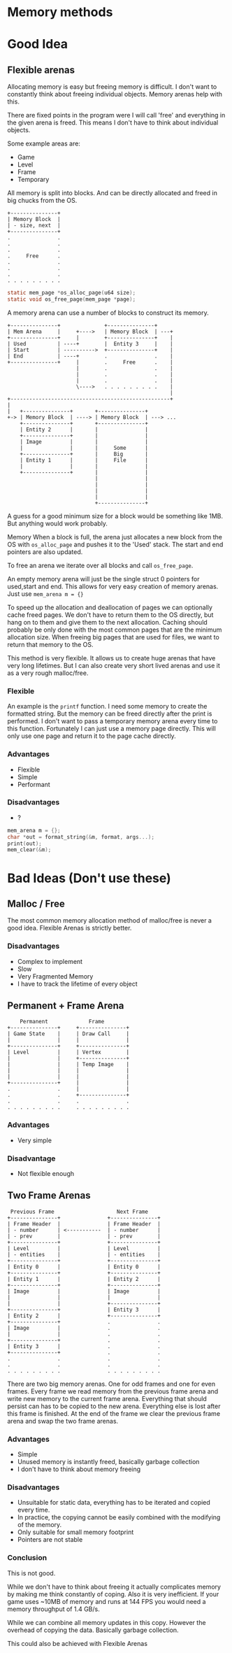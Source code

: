 <!-- Copyright (c) 2023 - Tom Smeets <tom@tsmeets.nl> -->
<!-- memory.md: Explore and document different memory allocation techniques -->
# Memory methods

# Good Idea

## Flexible arenas
Allocating memory is easy but freeing memory is difficult. I don't want to constantly think about freeing individual objects.
Memory arenas help with this.

There are fixed points in the program were I will call 'free' and everything in the given arena is freed.
This means I don't have to think about individual objects.

Some example areas are:
- Game
- Level
- Frame
- Temporary

All memory is split into blocks. And can be directly allocated and freed in big chucks from the OS.

    +---------------+
    | Memory Block  |
    | - size, next  |
    +---------------+
    .               .
    .               .
    .               .
    .     Free      .
    .               .
    .               .
    .               .
    . . . . . . . . .

```c
static mem_page *os_alloc_page(u64 size);
static void os_free_page(mem_page *page);
```

A memory arena can use a number of blocks to construct its memory.

    +---------------+              +---------------+     
    | Mem Arena     |     +---->   | Memory Block  | ---+
    +---------------+     |        +---------------+    |
    | Used          | ----+        |  Entity 3     |    |
    | Start         | ---------->  +---------------+    |
    | End           | ----+        .               .    |
    +---------------+     |        .     Free      .    |
                          |        .               .    |
                          |        .               .    |
                          |        .               .    |
                          \---->   . . . . . . . . .    |
                                                        |
    +---------------------------------------------------+
    |                  
    |   +---------------+       +---------------+    
    +-> | Memory Block  | ----> | Memory Block  | ---> ...
        +---------------+       +---------------+    
        | Entity 2      |       |               |    
        +---------------+       |               |    
        | Image         |       |               |    
        |               |       |     Some      |    
        +---------------+       |     Big       |    
        | Entity 1      |       |     File      |    
        |               |       |               |    
        +---------------+       |               |    
                                |               |    
                                |               |    
                                |               |    
                                |               |    
                                +---------------+    

A guess for a good minimum size for a block would be something like 1MB. But anything would work probably.

Memory When a block is full, the arena just allocates a new block from the OS with `os_alloc_page` and pushes it to the 'Used' stack. The start and end pointers are also updated.

To free an arena we iterate over all blocks and call `os_free_page`.

An empty memory arena will just be the single struct 0 pointers for used,start and end.
This allows for very easy creation of memory arenas. Just use `mem_arena m = {}`

To speed up the allocation and deallocation of pages we can optionally cache freed pages.
We don't have to return them to the OS directly, but hang on to them and give them to the next allocation.
Caching should probably be only done with the most common pages that are the minimum allocation size.
When freeing big pages that are used for files, we want to return that memory to the OS.

This method is very flexible. It allows us to create huge arenas that have very long lifetimes.
But I can also create very short lived arenas and use it as a very rough malloc/free.

### Flexible
An example is the `printf` function.
I need some memory to create the formatted string.
But the memory can be freed directly after the print is performed.
I don't want to pass a temporary memory arena every time to this function. Fortunately I can just use a memory page directly.
This will only use one page and return it to the page cache directly.

### Advantages
- Flexible
- Simple
- Performant

### Disadvantages
- ?

```c
mem_arena m = {};
char *out = format_string(&m, format, args...);
print(out);
mem_clear(&m);
```

# Bad Ideas (Don't use these)

## Malloc / Free
The most common memory allocation method of malloc/free is never a good idea. Flexible Arenas is strictly better.

### Disadvantages
- Complex to implement
- Slow
- Very Fragmented Memory
- I have to track the lifetime of every object

## Permanent + Frame Arena

        Permanent             Frame        
    +---------------+     +---------------+
    | Game State    |     | Draw Call     |
    |               |     |               |
    +---------------+     +---------------+
    | Level         |     | Vertex        |
    |               |     +---------------+
    |               |     | Temp Image    |
    |               |     |               |
    |               |     |               |
    +---------------+     |               |
    .               .     |               |
    .               .     +---------------+
    .               .     .               .
    . . . . . . . . .     . . . . . . . . .

### Advantages
- Very simple

### Disadvantage
- Not flexible enough

## Two Frame Arenas

     Previous Frame                    Next Frame
    +---------------+               +---------------+
    | Frame Header  |               | Frame Header  |
    | - number      | <-----------  | - number      |
    | - prev        |               | - prev        |
    +---------------+               +---------------+
    | Level         |               | Level         |
    | - entities    |               | - entities    |
    +---------------+               +---------------+
    | Entity 0      |               | Entity 0      |
    +---------------+               +---------------+
    | Entity 1      |               | Entity 2      |
    +---------------+               +---------------+
    | Image         |               | Image         |
    |               |               |               |
    |               |               +---------------+
    +---------------+               | Entity 3      |
    | Entity 2      |               +---------------+
    +---------------+               .               .
    | Image         |               .               .
    |               |               .               .
    +---------------+               .               .
    | Entity 3      |               .               .
    +---------------+               .               .
    .               .               .               .
    .               .               .               .
    . . . . . . . . .               . . . . . . . . .

There are two big memory arenas.
One for odd frames and one for even frames.
Every frame we read memory from the previous frame arena and write new memory to the current frame arena.
Everything that should persist can has to be copied to the new arena.
Everything else is lost after this frame is finished.
At the end of the frame we clear the previous frame arena and swap the two frame arenas.


### Advantages
- Simple
- Unused memory is instantly freed, basically garbage collection
- I don't have to think about memory freeing

### Disadvantages
- Unsuitable for static data, everything has to be iterated and copied every time.
- In practice, the copying cannot be easily combined with the modifying of the memory.
- Only suitable for small memory footprint
- Pointers are not stable

### Conclusion
This is not good.

While we don't have to think about freeing it actually complicates memory by making me think constantly of coping. Also it is very inefficient.
If your game uses ~10MB of memory and runs at 144 FPS you would need a memory throughput of 1.4 GB/s.

While we can combine all memory updates in this copy. 
However the overhead of copying the data.
Basically garbage collection.

This could also be achieved with Flexible Arenas
